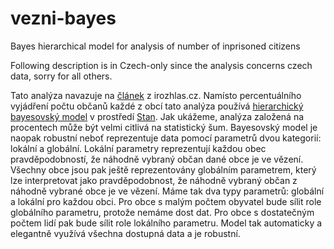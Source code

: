 # vezni-bayes
Bayes hierarchical model for analysis of number of inprisoned citizens

Following description is in Czech-only since the analysis concerns czech data, sorry for all others.

Tato analýza navazuje na [článek](https://www.irozhlas.cz/zpravy-domov/mapa-veznu_1903280600_pek?latlng=49.82127350693801|15.480000000000018|6.2427788541597335) z irozhlas.cz. Namísto percentuálního vyjádření
počtu občanů každé z obcí tato analýza používá [hierarchický bayesovský
model](https://en.wikipedia.org/wiki/Bayesian_hierarchical_modeling) v prostředí 
[Stan](https://mc-stan.org/). Jak ukážeme, analýza založená na procentech 
může být velmi citlivá na statistický šum. 
Bayesovský model je naopak robustní neboť reprezentuje data pomocí parametrů dvou kategorií:
lokální a globální. Lokální parametry reprezentují každou obec
pravděpodobností, že náhodně vybraný občan dané obce je ve vězení. Všechny obce jsou
pak ještě reprezentovány globálním parametrem, který lze interpretovat jako pravděpodobnost, že
náhodně vybraný občan z náhodně vybrané obce je ve vězení. Máme tak dva typy parametrů:
globální a lokální pro každou obci. Pro obce s malým počtem obyvatel bude sílit role 
globálního parametru, protože nemáme dost dat. Pro obce s dostatečným počtem lidí
pak bude sílit role lokálního parametru. Model tak automaticky a elegantně využívá
všechna dostupná data a je robustní.
